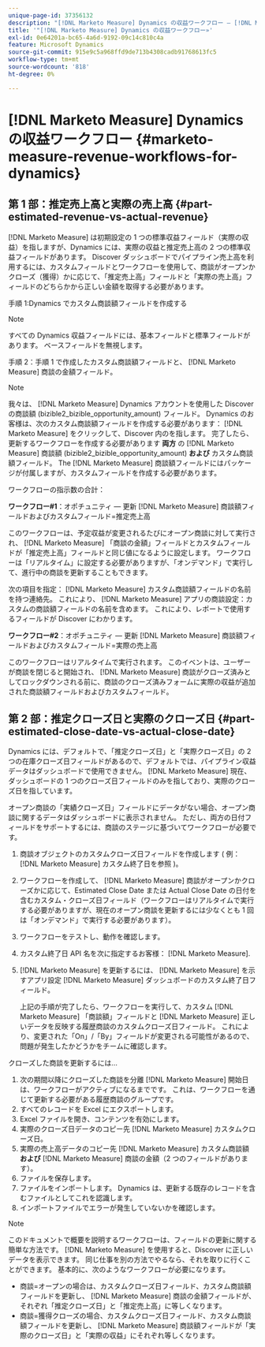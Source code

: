 ```yaml
---
unique-page-id: 37356132
description: "[!DNL Marketo Measure] Dynamics の収益ワークフロー — [!DNL Marketo Measure]"
title: '"[!DNL Marketo Measure] Dynamics の収益ワークフロー»'
exl-id: 0e64201a-bc65-4a6d-9192-09c14c810c4a
feature: Microsoft Dynamics
source-git-commit: 915e9c5a968ffd9de713b4308cadb91768613fc5
workflow-type: tm+mt
source-wordcount: '818'
ht-degree: 0%

---
```


# [!DNL Marketo Measure] Dynamics の収益ワークフロー {#marketo-measure-revenue-workflows-for-dynamics}

## 第 1 部：推定売上高と実際の売上高 {#part-estimated-revenue-vs-actual-revenue}

[!DNL Marketo Measure] は初期設定の 1 つの標準収益フィールド（実際の収益）を指しますが、Dynamics には、実際の収益と推定売上高の 2 つの標準収益フィールドがあります。 Discover ダッシュボードでパイプライン売上高を利用するには、カスタムフィールドとワークフローを使用して、商談がオープンかクローズ（獲得）かに応じて、「推定売上高」フィールドと「実際の売上高」フィールドのどちらかから正しい金額を取得する必要があります。

手順 1:Dynamics でカスタム商談額フィールドを作成する

>[!NOTE]
>
>すべての Dynamics 収益フィールドには、基本フィールドと標準フィールドがあります。 ベースフィールドを無視します。

手順 2：手順 1 で作成したカスタム商談額フィールドと、 [!DNL Marketo Measure] 商談の金額フィールド。

>[!NOTE]
>
>我々は、 [!DNL Marketo Measure] Dynamics アカウントを使用した Discover の商談額 (bizible2_bizible_opportunity_amount) フィールド。 Dynamics のお客様は、次のカスタム商談額フィールドを作成する必要があります： [!DNL Marketo Measure] をクリックして、Discover 内のを指します。 完了したら、更新するワークフローを作成する必要があります **両方** の [!DNL Marketo Measure] 商談額 (bizible2_bizible_opportunity_amount) **および** カスタム商談額フィールド。 The [!DNL Marketo Measure] 商談額フィールドにはパッケージが付属しますが、カスタムフィールドを作成する必要があります。

ワークフローの指示数の合計：

**ワークフロー#1**：オポチュニティ — 更新 [!DNL Marketo Measure] 商談額フィールドおよびカスタムフィールド=推定売上高

このワークフローは、予定収益が変更されるたびにオープン商談に対して実行され、 [!DNL Marketo Measure] 「商談の金額」フィールドとカスタムフィールドが「推定売上高」フィールドと同じ値になるように設定します。 ワークフローは「リアルタイム」に設定する必要がありますが、「オンデマンド」で実行して、進行中の商談を更新することもできます。

次の項目を指定： [!DNL Marketo Measure] カスタム商談額フィールドの名前を持つ連絡先。 これにより、 [!DNL Marketo Measure] アプリの商談設定：カスタムの商談額フィールドの名前を含めます。 これにより、レポートで使用するフィールドが Discover にわかります。

**ワークフロー#2**：オポチュニティ — 更新 [!DNL Marketo Measure] 商談額フィールドおよびカスタムフィールド=実際の売上高

このワークフローはリアルタイムで実行されます。 このイベントは、ユーザーが商談を閉じると開始され、 [!DNL Marketo Measure] 商談がクローズ済みとしてロックダウンされる前に、商談のクローズ済みフォームに実際の収益が追加された商談額フィールドおよびカスタムフィールド。

## 第 2 部：推定クローズ日と実際のクローズ日 {#part-estimated-close-date-vs-actual-close-date}

Dynamics には、デフォルトで、「推定クローズ日」と「実際クローズ日」の 2 つの在庫クローズ日フィールドがあるので、デフォルトでは、パイプライン収益データはダッシュボードで使用できません。 [!DNL Marketo Measure] 現在、ダッシュボードの 1 つのクローズ日フィールドのみを指しており、実際のクローズ日を指しています。

オープン商談の「実績クローズ日」フィールドにデータがない場合、オープン商談に関するデータはダッシュボードに表示されません。 ただし、両方の日付フィールドをサポートするには、商談のステージに基づいてワークフローが必要です。

1. 商談オブジェクトのカスタムクローズ日フィールドを作成します ( 例： [!DNL Marketo Measure] カスタム終了日を参照 )。
1. ワークフローを作成して、 [!DNL Marketo Measure] 商談がオープンかクローズかに応じて、Estimated Close Date または Actual Close Date の日付を含むカスタム・クローズ日フィールド（ワークフローはリアルタイムで実行する必要がありますが、現在のオープン商談を更新するには少なくとも 1 回は「オンデマンド」で実行する必要があります）。
1. ワークフローをテストし、動作を確認します。
1. カスタム終了日 API 名を次に指定するお客様： [!DNL Marketo Measure].
1. [!DNL Marketo Measure] を更新するには、 [!DNL Marketo Measure] を示すアプリ設定 [!DNL Marketo Measure] ダッシュボードのカスタム終了日フィールド。

   上記の手順が完了したら、ワークフローを実行して、カスタム [!DNL Marketo Measure] 「商談額」フィールドと [!DNL Marketo Measure] 正しいデータを反映する履歴商談のカスタムクローズ日フィールド。 これにより、変更された「On」/「By」フィールドが変更される可能性があるので、問題が発生したかどうかをチームに確認します。

クローズした商談を更新するには…

1. 次の期間以降にクローズした商談を分離 [!DNL Marketo Measure] 開始日は、ワークフローがアクティブになるまでです。 これは、ワークフローを通じて更新する必要がある履歴商談のグループです。
1. すべてのレコードを Excel にエクスポートします。
1. Excel ファイルを開き、コンテンツを有効にします。
1. 実際のクローズ日データのコピー先 [!DNL Marketo Measure] カスタムクローズ日。
1. 実際の売上高データのコピー先 [!DNL Marketo Measure] カスタム商談額 **および** [!DNL Marketo Measure] 商談の金額（2 つのフィールドがあります）。
1. ファイルを保存します。
1. ファイルをインポートします。 Dynamics は、更新する既存のレコードを含むファイルとしてこれを認識します。
1. インポートファイルでエラーが発生していないかを確認します。

>[!NOTE]
>
>このドキュメントで概要を説明するワークフローは、フィールドの更新に関する簡単な方法です。 [!DNL Marketo Measure] を使用すると、Discover に正しいデータを表示できます。 同じ仕事を別の方法でやるなら、それを取りに行くことができます。 基本的に、次のようなワークフローが必要になります。
>
> * 商談=オープンの場合は、カスタムクローズ日フィールド、カスタム商談額フィールドを更新し、 [!DNL Marketo Measure] 商談の金額フィールドが、それぞれ「推定クローズ日」と「推定売上高」に等しくなります。
> * 商談=獲得クローズの場合、カスタムクローズ日フィールド、カスタム商談額フィールドを更新し、 [!DNL Marketo Measure] 商談額フィールドが「実際のクローズ日」と「実際の収益」にそれぞれ等しくなります。
